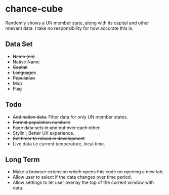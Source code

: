 # chance-cube

Randomly shows a UN member state, along with its capital and other relevant data.
I take no responsibility for how accurate this is. 

## Data Set
* ~~Name (en)~~ 	
* ~~Native Name~~ 
* ~~Capital~~ 
* ~~Languages~~ 
* ~~Population~~ 
* Map
* ~~Flag~~


## Todo
* ~~Add nation data.~~ Filter data for only UN member states. 
* ~~Format population numbers~~
* ~~Fade data sets in and out over each other.~~
* Stylin'; Better UX experience.
* ~~Set timer to reload in development~~
* Live data i.e current temperature, local time.


## Long Term
* ~~Make a browser extension which opens this code on opening a new tab.~~
* Allow user to select if the data changes over time period.
* Allow settings to let user overlay the top of the current window with data. 
